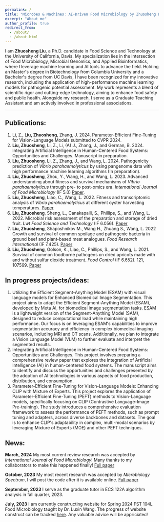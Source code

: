 ```yaml
---
permalink: /
title: "Microbes & Machines: AI-Driven Food Microbiology by Zhuosheng Liu"
excerpt: "About me"
author_profile: true
redirect_from: 
  - /about/
  - /about.html
---
```


I am **Zhuosheng Liu**, a Ph.D. candidate in Food Science and Technology at the University of California, Davis. My specialization lies in the intersection of Food Microbiology, Microbial Genomics, and Applied Bioinformatics, where I leverage machine learning and AI tools to advance the field. Holding an Master's degree in Biotechnology from Columbia University and a Bachelor's degree from UC Davis, I have been recognized for my innovative research, including the application of high-performance machine learning models for pathogenic potential assessment. My work represents a blend of scientific rigor and cutting-edge technology, aiming to enhance food safety and public health. Alongside my research, I serve as a Graduate Teaching Assistant and am actively involved in professional associations.

------

## Publications:

1. Li, Z., **Liu, Zhuosheng**, Zhang, J. 2024. Parameter-Efficient Fine-Tuning for Vision-Language Models submitted to CVPR 2024.
2. **Liu, Zhuosheng**, Li, Z., Li, (A) J., Zhang, J., and German, B. 2024. Integrating Artificial Intelligence in Human-Centered Food Systems: Opportunities and Challenges. Manuscript in preparation. 
3. **Liu, Zhuosheng**, Li, Z., Zhang, J., and Wang, L. 2024. Pathogenicity prediction of *Vibrio parahaemolyticus* by using pangenome data with high performance machine learning algorithms (In preparation).
4. **Liu, Zhuosheng**, Zhou, Y., Wang, H., and Wang, L. 2023. Advanced understanding about fitness and survival mechanisms of *Vibrio parahaemolyticus* through pre- to post-omics era. *International Journal of Food Microbiology* (IF 5.0) [Paper](https://www.sciencedirect.com/science/article/pii/S0168160524001351#:~:text=Culture%2Dbased%20studies%20showed%20the,the%20design%20of%20control%20strategies.).
5. **Liu, Zhuosheng**, Liao, C., Wang, L. 2022. Fitness and transcriptomic analysis of *Vibrio parahaemolyticus* at different oyster harvesting temperatures. [Paper](https://journals.asm.org/doi/10.1128/spectrum.02783-23)
6. **Liu, Zhuosheng**, Sheng, L., Canakapalli, S., Phillips, S., and Wang, L. 2022. Microbial risk assessment of the preparation and storage of dried fruit. *Lwt Food Science and Technology* (IF 6.056). [Paper](https://doi.org/10.1016/j.lwt.2022.113734)
7. **Liu, Zhuosheng**, Shaposhnikov M., Wang H., Zhuang S., Wang, L. 2022 Growth and survival of common spoilage and pathogenic bacteria in ground beef and plant-based meat analogues. *Food Research International* (IF 7.425). [Paper](https://doi.org/10.1016/j.foodres.2022.112408)
8. **Liu, Zhuosheng**, Golson, K., Liao, C., Phillips, S., and Wang, L. 2021. Survival of common foodborne pathogens on dried apricots made with and without sulfur dioxide treatment. *Food Control* (IF 6.652). 121, 107569. [Paper](https://doi.org/10.1016/j.foodcont.2020.107569)

## In progress projects/ideas:
1. Utilizing the Efficient Segment-Anything Model (ESAM) with visual language models for Enhanced Biomedical Image Segmentation. 
This project aims to adapt the Efficient Segment-Anything Model (ESAM), developed by Meta AI, for biomedical image segmentation tasks. ESAM is a lightweight version of the Segment-Anything Model (SAM), designed to reduce computational load while maintaining high performance. Our focus is on leveraging ESAM's capabilities to improve segmentation accuracy and efficiency in complex biomedical imaging scenarios, including MRI and CT scans. Additionally, we plan to integrate a Vision Language Model (VLM) to further evaluate and interpret the segmented results.
2. Integrating Artificial Intelligence in Human-Centered Food Systems: Opportunities and Challenges. 
This project involves preparing a comprehensive review paper that explores the integration of Artificial Intelligence (AI) in human-centered food systems. The manuscript aims to identify and discuss the opportunities and challenges presented by the adoption of AI technologies in various aspects of food production, distribution, and consumption.
3. Parameter-Efficient Fine-Tuning for Vision-Language Models: Enhancing CLIP with Mixture of Experts. 
This project explores the application of Parameter-Efficient Fine-Tuning (PEFT) methods to Vision-Language models, specifically focusing on CLIP (Contrastive Language-Image Pre-training). The study introduces a comprehensive evaluation framework to assess the performance of PEFT methods, such as prompt tuning and adapters, across diverse backbones and datasets. The goal is to enhance CLIP's adaptability in complex, multi-modal scenarios by leveraging Mixture of Experts (MOE) and other PEFT techniques.

## News:
**March, 2024** My most current review research was accepted by *International Journal of Food Microbiology*! Many thanks to my collaborators to make this happened finally! [Full paper](https://www.sciencedirect.com/science/article/pii/S0168160524001351#:~:text=Culture%2Dbased%20studies%20showed%20the,the%20design%20of%20control%20strategies.)

**October, 2023** My most recent research was accepted by *Microbiology Spectrum*, I will post the code after it is available online. [Full paper](https://journals.asm.org/doi/10.1128/spectrum.02783-23)

**September, 2023** I serve as the graduate tutor in ECS 122A algorithm analysis in fall quarter, 2023.

**July, 2023** I am currently constructing website for Spring 2024 FST 104L Food Microbiology taught by Dr. Luxin Wang. The progress of website construct can be tracked [here](https://hackmd.io/@g4P5SSbiSriJQ-hJMcd9fg/Hkpb1-EO3). Any valuable advice will be appriciated!



